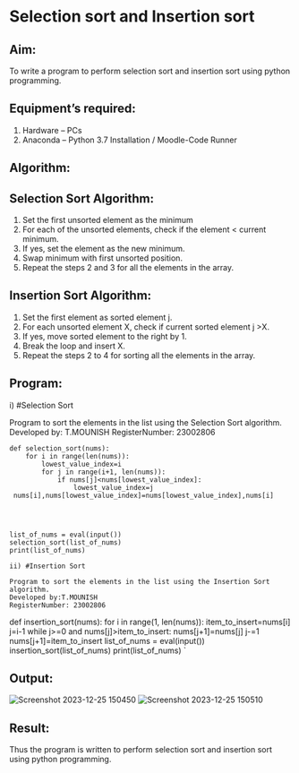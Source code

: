# Selection sort and Insertion sort
## Aim:
To write a program to perform selection sort and insertion sort using python programming.
## Equipment’s required:
1.	Hardware – PCs
2.	Anaconda – Python 3.7 Installation / Moodle-Code Runner
## Algorithm:
## Selection Sort Algorithm:
1.	Set the first unsorted element as the minimum
2.	For each of the unsorted elements, check if the element < current minimum.
3.	If yes, set the element as the new minimum.
4.	Swap minimum with first unsorted position.
5.	Repeat the steps 2 and 3 for all the elements in the array.
## Insertion Sort Algorithm:
1.	Set the first element as sorted element j.
2.	For each unsorted element X, check if current sorted element j >X.
3.	If yes, move sorted element to the right by 1.
4.	Break the loop and insert X.
5.	Repeat the steps 2 to 4 for sorting all the elements in the array.
## Program:
i)	#Selection Sort

Program to sort the elements in the list using the Selection Sort algorithm.
Developed by: T.MOUNISH 
RegisterNumber: 23002806
```
def selection_sort(nums):
    for i in range(len(nums)):
        lowest_value_index=i
        for j in range(i+1, len(nums)):
            if nums[j]<nums[lowest_value_index]:
                lowest_value_index=j
 nums[i],nums[lowest_value_index]=nums[lowest_value_index],nums[i]
    
    
    
    
list_of_nums = eval(input())
selection_sort(list_of_nums)
print(list_of_nums)

ii)	#Insertion Sort

Program to sort the elements in the list using the Insertion Sort algorithm.
Developed by:T.MOUNISH
RegisterNumber: 23002806
```
def insertion_sort(nums):
    for i in range(1, len(nums)):
        item_to_insert=nums[i]
        j=i-1
        while j>=0 and nums[j]>item_to_insert:
            nums[j+1]=nums[j]
            j-=1
        nums[j+1]=item_to_insert
list_of_nums = eval(input())
insertion_sort(list_of_nums)
print(list_of_nums)
    `    
## Output:
![Screenshot 2023-12-25 150450](https://github.com/MounishT/Sorting-Algorithm/assets/138955798/a1e1946b-4e11-409c-9601-7393b77cb43a)
![Screenshot 2023-12-25 150510](https://github.com/MounishT/Sorting-Algorithm/assets/138955798/56eadd12-99e8-41d5-8134-afdc3738297c)


## Result:
Thus the program is written to perform selection sort and insertion sort using python programming.
